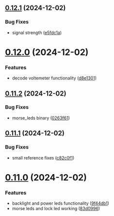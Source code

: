## [0.12.1](https://github.com/olipayne/Arduino-Morse-Radio/compare/v0.12.0...v0.12.1) (2024-12-02)


### Bug Fixes

* signal strength ([e5fdc1a](https://github.com/olipayne/Arduino-Morse-Radio/commit/e5fdc1a99cc282323b3798d004923c92d94f6bb8))



# [0.12.0](https://github.com/olipayne/Arduino-Morse-Radio/compare/v0.11.2...v0.12.0) (2024-12-02)


### Features

* decode voltemeter functionality ([d8e1301](https://github.com/olipayne/Arduino-Morse-Radio/commit/d8e130109182741b92d16ca45a2bdc1dc717065e))



## [0.11.2](https://github.com/olipayne/Arduino-Morse-Radio/compare/v0.11.1...v0.11.2) (2024-12-02)


### Bug Fixes

* morse_leds binary ([0263f61](https://github.com/olipayne/Arduino-Morse-Radio/commit/0263f61774758f596dd3b50c970cfada32855584))



## [0.11.1](https://github.com/olipayne/Arduino-Morse-Radio/compare/v0.11.0...v0.11.1) (2024-12-02)


### Bug Fixes

* small reference fixes ([c82c0f1](https://github.com/olipayne/Arduino-Morse-Radio/commit/c82c0f13fc3179c98e915f89ea60878f9da4e211))



# [0.11.0](https://github.com/olipayne/Arduino-Morse-Radio/compare/v0.10.3...v0.11.0) (2024-12-02)


### Features

* backlight and power leds functionality ([9f44db1](https://github.com/olipayne/Arduino-Morse-Radio/commit/9f44db1197bdc3d798efef6384e7ea9da0896786))
* morse leds and lock led working ([83d0996](https://github.com/olipayne/Arduino-Morse-Radio/commit/83d09966d7c0ec4402c6fd6abb39f0b6a08081e2))



